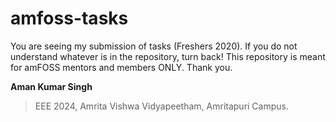# amfoss-tasks
You are seeing my submission of tasks (Freshers 2020). If you do not understand whatever is in the repository, turn back! This repository is meant for amFOSS mentors and members ONLY.
Thank you.

**Aman Kumar Singh**
>EEE 2024,
>Amrita Vishwa Vidyapeetham,
>Amritapuri Campus.
